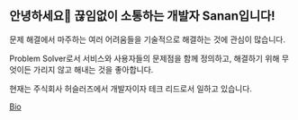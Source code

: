 ## 안녕하세요👋 끊임없이 소통하는 개발자 Sanan입니다!
<p>문제 해결에서 마주하는 여러 어려움들을 기술적으로 해결하는 것에 관심이 많습니다. </p>
<p>Problem Solver로서 서비스와 사용자들의 문제점을 함께 정의하고, 해결하기 위해 무엇이든 가리지 않고 해내는 것을 좋아합니다.</p>
<p>현재는 주식회사 허슬러즈에서 개발자이자 테크 리드로서 일하고 있습니다.</p>


<a href="https://ssuamje.com" target="_blank" rel="noopener noreferrer">
  <p>Bio</p>
</a>
